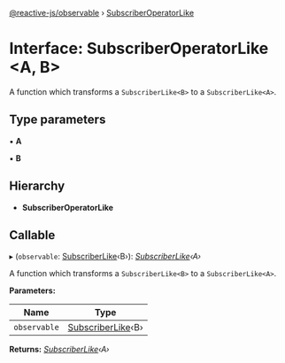[@reactive-js/observable](../README.md) › [SubscriberOperatorLike](subscriberoperatorlike.md)

# Interface: SubscriberOperatorLike <**A, B**>

A function which transforms a `SubscriberLike<B>` to a `SubscriberLike<A>`.

## Type parameters

▪ **A**

▪ **B**

## Hierarchy

* **SubscriberOperatorLike**

## Callable

▸ (`observable`: [SubscriberLike](subscriberlike.md)‹B›): *[SubscriberLike](subscriberlike.md)‹A›*

A function which transforms a `SubscriberLike<B>` to a `SubscriberLike<A>`.

**Parameters:**

Name | Type |
------ | ------ |
`observable` | [SubscriberLike](subscriberlike.md)‹B› |

**Returns:** *[SubscriberLike](subscriberlike.md)‹A›*
